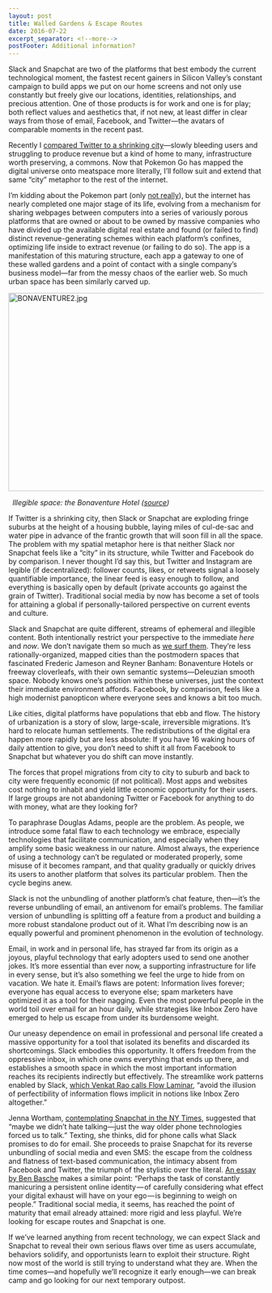 ```yaml
---
layout: post
title: Walled Gardens & Escape Routes
date: 2016-07-22
excerpt_separator: <!--more-->
postFooter: Additional information?
---
```


Slack and Snapchat are two of the platforms that best embody the current technological moment, the fastest recent gainers in Silicon Valley’s constant campaign to build apps we put on our home screens and not only use constantly but freely give our locations, identities, relationships, and precious attention. One of those products is for work and one is for play; both reflect values and aesthetics that, if not new, at least differ in clear ways from those of email, Facebook, and Twitter—the avatars of comparable moments in the recent past.

Recently I <a href="https://kneelingbus.wordpress.com/2016/02/11/twitter-is-a-shrinking-city/">compared Twitter to a shrinking city</a>—slowly bleeding users and struggling to produce revenue but a kind of home to many, infrastructure worth preserving, a commons. Now that Pokemon Go has mapped the digital universe onto meatspace more literally, I’ll follow suit and extend that same “city” metaphor to the rest of the internet.

I’m kidding about the Pokemon part (only <a href="http://www.raphkoster.com/2016/07/11/ar-is-an-mmo/">not really</a>), but the internet has nearly completed one major stage of its life, evolving from a mechanism for sharing webpages between computers into a series of variously porous platforms that are owned or about to be owned by massive companies who have divided up the available digital real estate and found (or failed to find) distinct revenue-generating schemes within each platform’s confines, optimizing life inside to extract revenue (or failing to do so). The app is a manifestation of this maturing structure, each app a gateway to one of these walled gardens and a point of contact with a single company’s business model—far from the messy chaos of the earlier web. So much urban space has been similarly carved up.

<img class="  wp-image-1173 aligncenter" src="https://kneelingbus.files.wordpress.com/2016/07/bonaventure22.jpg" alt="BONAVENTURE2.jpg" width="587" height="391" />

<em>  Illegible space: the Bonaventure Hotel (<a href="http://www.artslant.com/9/articles/show/11785">source</a>)</em>

If Twitter is a shrinking city, then Slack or Snapchat are exploding fringe suburbs at the height of a housing bubble, laying miles of cul-de-sac and water pipe in advance of the frantic growth that will soon fill in all the space. The problem with my spatial metaphor here is that neither Slack nor Snapchat feels like a “city” in its structure, while Twitter and Facebook do by comparison. I never thought I’d say this, but Twitter and Instagram are legible (if decentralized): follower counts, likes, or retweets signal a loosely quantifiable importance, the linear feed is easy enough to follow, and everything is basically open by default (private accounts go against the grain of Twitter). Traditional social media by now has become a set of tools for attaining a global if personally-tailored perspective on current events and culture.

Slack and Snapchat are quite different, streams of ephemeral and illegible content. Both intentionally restrict your perspective to the immediate <em>here </em>and <em>now</em>. We don’t navigate them so much as <a href="http://www.ribbonfarm.com/2013/03/27/the-wave-of-unknowing/">we surf them</a>. They’re less rationally-organized, mapped cities than the postmodern spaces that fascinated Frederic Jameson and Reyner Banham: Bonaventure Hotels or freeway cloverleafs, with their own semantic systems—Deleuzian smooth space. Nobody knows one’s position within these universes, just the context their immediate environment affords. Facebook, by comparison, feels like a high modernist panopticon where everyone sees and knows a bit too much.

Like cities, digital platforms have populations that ebb and flow. The history of urbanization is a story of slow, large-scale, irreversible migrations. It’s hard to relocate human settlements. The redistributions of the digital era happen more rapidly but are less absolute: If you have 16 waking hours of daily attention to give, you don’t need to shift it all from Facebook to Snapchat but whatever you do shift can move instantly.

The forces that propel migrations from city to city to suburb and back to city were frequently economic (if not political). Most apps and websites cost nothing to inhabit and yield little economic opportunity for their users. If large groups are not abandoning Twitter or Facebook for anything to do with money, what are they looking for?

To paraphrase Douglas Adams, people are the problem. As people, we introduce some fatal flaw to each technology we embrace, especially technologies that facilitate communication, and especially when they amplify some basic weakness in our nature. Almost always, the experience of using a technology can’t be regulated or moderated properly, some misuse of it becomes rampant, and that quality gradually or quickly drives its users to another platform that solves its particular problem. Then the cycle begins anew.

Slack is not the unbundling of another platform’s chat feature, then—it’s the reverse unbundling of email, an antivenom for email’s problems. The familiar version of unbundling is splitting off a feature from a product and building a more robust standalone product out of it. What I’m describing now is an equally powerful and prominent phenomenon in the evolution of technology.

Email, in work and in personal life, has strayed far from its origin as a joyous, playful technology that early adopters used to send one another jokes. It’s more essential than ever now, a supporting infrastructure for life in every sense, but it’s also something we feel the urge to hide from on vacation. We hate it. Email’s flaws are potent: Information lives forever; everyone has equal access to everyone else; spam marketers have optimized it as a tool for their nagging. Even the most powerful people in the world toil over email for an hour daily, while strategies like Inbox Zero have emerged to help us escape from under its burdensome weight.

Our uneasy dependence on email in professional and personal life created a massive opportunity for a tool that isolated its benefits and discarded its shortcomings. Slack embodies this opportunity. It offers freedom from the oppressive inbox, in which one owns everything that ends up there, and establishes a smooth space in which the most important information reaches its recipients indirectly but effectively. The streamlike work patterns enabled by Slack, <a href="http://www.ribbonfarm.com/2015/07/21/inbox-zero-versus-flow-laminar/">which Venkat Rao calls Flow Laminar</a>, “avoid the illusion of perfectibility of information flows implicit in notions like Inbox Zero altogether.”

Jenna Wortham, <a href="http://www.nytimes.com/2016/05/22/magazine/how-i-learned-to-love-snapchat.html?_r=1">contemplating Snapchat in the NY Times</a>, suggested that “maybe we didn’t hate talking—just the way older phone technologies forced us to talk.” Texting, she thinks, did for phone calls what Slack promises to do for email. She proceeds to praise Snapchat for its reverse unbundling of social media and even SMS: the escape from the coldness and flatness of text-based communication, the intimacy absent from Facebook and Twitter, the triumph of the stylistic over the literal. <a href="https://medium.freecodecamp.com/ghost-in-the-machine-snapchat-isnt-mobile-first-it-s-something-else-entirely-4f6c265152a2#.7me5001sq">An essay by Ben Basche</a> makes a similar point: “Perhaps the task of constantly manicuring a persistent online identity — of carefully considering what effect your digital exhaust will have on your ego — is beginning to weigh on people.” Traditional social media, it seems, has reached the point of maturity that email already attained: more rigid and less playful. We’re looking for escape routes and Snapchat is one.

If we’ve learned anything from recent technology, we can expect Slack and Snapchat to reveal their own serious flaws over time as users accumulate, behaviors solidify, and opportunists learn to exploit their structure. Right now most of the world is still trying to understand what they are. When the time comes—and hopefully we’ll recognize it early enough—we can break camp and go looking for our next temporary outpost.